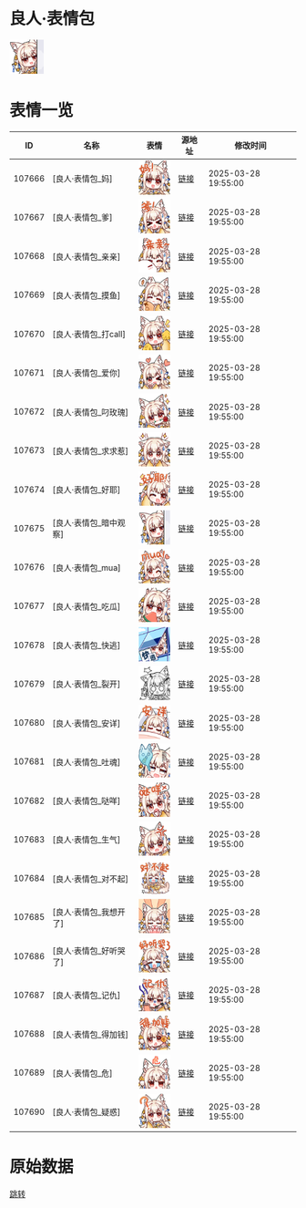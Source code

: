 # 良人·表情包

<img src="./cover.png" height="60" alt="cover" />

# 表情一览

|ID|名称|表情|源地址|修改时间|
|----|----|----|----|----|
|107666|[良人·表情包_妈]|<img src="./pic/107666_%5B良人·表情包_妈%5D.png" height="60" alt="妈"/>|[链接](https://i0.hdslb.com/bfs/garb/7e28333fff813f92895406f3b25487faa02a6884.png)|2025-03-28 19:55:00|
|107667|[良人·表情包_爹]|<img src="./pic/107667_%5B良人·表情包_爹%5D.png" height="60" alt="爹"/>|[链接](https://i0.hdslb.com/bfs/garb/750d7a08b9c266a6a97e77785ab8f791ffe5634d.png)|2025-03-28 19:55:00|
|107668|[良人·表情包_亲亲]|<img src="./pic/107668_%5B良人·表情包_亲亲%5D.png" height="60" alt="亲亲"/>|[链接](https://i0.hdslb.com/bfs/garb/1d931da87ca280894b9e94157a3fa6ff2e513abc.png)|2025-03-28 19:55:00|
|107669|[良人·表情包_摸鱼]|<img src="./pic/107669_%5B良人·表情包_摸鱼%5D.png" height="60" alt="摸鱼"/>|[链接](https://i0.hdslb.com/bfs/garb/4f1c48373085222ca9798d92d8337724adba11e5.png)|2025-03-28 19:55:00|
|107670|[良人·表情包_打call]|<img src="./pic/107670_%5B良人·表情包_打call%5D.png" height="60" alt="打call"/>|[链接](https://i0.hdslb.com/bfs/garb/244ad843f2838cb5956a95353751f4982ba411d3.png)|2025-03-28 19:55:00|
|107671|[良人·表情包_爱你]|<img src="./pic/107671_%5B良人·表情包_爱你%5D.png" height="60" alt="爱你"/>|[链接](https://i0.hdslb.com/bfs/garb/4c9002812e7772e76679d986392c86b9ca4ab52a.png)|2025-03-28 19:55:00|
|107672|[良人·表情包_叼玫瑰]|<img src="./pic/107672_%5B良人·表情包_叼玫瑰%5D.png" height="60" alt="叼玫瑰"/>|[链接](https://i0.hdslb.com/bfs/garb/09743f8d1a4097341c76fc354bba9c2c18e66c4f.png)|2025-03-28 19:55:00|
|107673|[良人·表情包_求求惹]|<img src="./pic/107673_%5B良人·表情包_求求惹%5D.png" height="60" alt="求求惹"/>|[链接](https://i0.hdslb.com/bfs/garb/f385a4edd731f3a03cc1886a7e4f418bd6c68dee.png)|2025-03-28 19:55:00|
|107674|[良人·表情包_好耶]|<img src="./pic/107674_%5B良人·表情包_好耶%5D.png" height="60" alt="好耶"/>|[链接](https://i0.hdslb.com/bfs/garb/d3ac4920667f891f5009f61dc4866bd7c7b9b4b6.png)|2025-03-28 19:55:00|
|107675|[良人·表情包_暗中观察]|<img src="./pic/107675_%5B良人·表情包_暗中观察%5D.png" height="60" alt="暗中观察"/>|[链接](https://i0.hdslb.com/bfs/garb/924e58cc55b9240dda598b73fbf9fcfb847d65e6.png)|2025-03-28 19:55:00|
|107676|[良人·表情包_mua]|<img src="./pic/107676_%5B良人·表情包_mua%5D.png" height="60" alt="mua"/>|[链接](https://i0.hdslb.com/bfs/garb/af6406c8d8bfe77f43ddd19fd889e152bb2a08b1.png)|2025-03-28 19:55:00|
|107677|[良人·表情包_吃瓜]|<img src="./pic/107677_%5B良人·表情包_吃瓜%5D.png" height="60" alt="吃瓜"/>|[链接](https://i0.hdslb.com/bfs/garb/857394b8b83edb827671ef05914affb0efa44249.png)|2025-03-28 19:55:00|
|107678|[良人·表情包_快逃]|<img src="./pic/107678_%5B良人·表情包_快逃%5D.png" height="60" alt="快逃"/>|[链接](https://i0.hdslb.com/bfs/garb/422ed6d3032de0e58224ff00ead6c687d26cf85c.png)|2025-03-28 19:55:00|
|107679|[良人·表情包_裂开]|<img src="./pic/107679_%5B良人·表情包_裂开%5D.png" height="60" alt="裂开"/>|[链接](https://i0.hdslb.com/bfs/garb/9276418877215254d89d34c818c52a826f79a676.png)|2025-03-28 19:55:00|
|107680|[良人·表情包_安详]|<img src="./pic/107680_%5B良人·表情包_安详%5D.png" height="60" alt="安详"/>|[链接](https://i0.hdslb.com/bfs/garb/a12219888ecec5fbe1ced2ea32eab701eae548ba.png)|2025-03-28 19:55:00|
|107681|[良人·表情包_吐魂]|<img src="./pic/107681_%5B良人·表情包_吐魂%5D.png" height="60" alt="吐魂"/>|[链接](https://i0.hdslb.com/bfs/garb/2bba45786650fd70dff11cd3eaa6ef63c3c6c755.png)|2025-03-28 19:55:00|
|107682|[良人·表情包_哒咩]|<img src="./pic/107682_%5B良人·表情包_哒咩%5D.png" height="60" alt="哒咩"/>|[链接](https://i0.hdslb.com/bfs/garb/6e1b06d382739bf0c2cabbe1990987f65ed97120.png)|2025-03-28 19:55:00|
|107683|[良人·表情包_生气]|<img src="./pic/107683_%5B良人·表情包_生气%5D.png" height="60" alt="生气"/>|[链接](https://i0.hdslb.com/bfs/garb/1c69698541155743fd2f879cf21ac153d30439e6.png)|2025-03-28 19:55:00|
|107684|[良人·表情包_对不起]|<img src="./pic/107684_%5B良人·表情包_对不起%5D.png" height="60" alt="对不起"/>|[链接](https://i0.hdslb.com/bfs/garb/f211545b223276373da2659d1ad468f4497a6cd8.png)|2025-03-28 19:55:00|
|107685|[良人·表情包_我想开了]|<img src="./pic/107685_%5B良人·表情包_我想开了%5D.png" height="60" alt="我想开了"/>|[链接](https://i0.hdslb.com/bfs/garb/2bce51b3188c051efb2dfa8217e1cc0273bb1ac2.png)|2025-03-28 19:55:00|
|107686|[良人·表情包_好听哭了]|<img src="./pic/107686_%5B良人·表情包_好听哭了%5D.png" height="60" alt="好听哭了"/>|[链接](https://i0.hdslb.com/bfs/garb/59abb0070f1d561d93df6979531781684d085852.png)|2025-03-28 19:55:00|
|107687|[良人·表情包_记仇]|<img src="./pic/107687_%5B良人·表情包_记仇%5D.png" height="60" alt="记仇"/>|[链接](https://i0.hdslb.com/bfs/garb/1fbf87f84a05e6cd801465b5deb1c4204a7d80cb.png)|2025-03-28 19:55:00|
|107688|[良人·表情包_得加钱]|<img src="./pic/107688_%5B良人·表情包_得加钱%5D.png" height="60" alt="得加钱"/>|[链接](https://i0.hdslb.com/bfs/garb/cfdbd649f2b6b663fe10f225718d433ae3334b3c.png)|2025-03-28 19:55:00|
|107689|[良人·表情包_危]|<img src="./pic/107689_%5B良人·表情包_危%5D.png" height="60" alt="危"/>|[链接](https://i0.hdslb.com/bfs/garb/1bdcbd8c96642057e23815273c1d5cef83ba2324.png)|2025-03-28 19:55:00|
|107690|[良人·表情包_疑惑]|<img src="./pic/107690_%5B良人·表情包_疑惑%5D.png" height="60" alt="疑惑"/>|[链接](https://i0.hdslb.com/bfs/garb/30e2c3ad472d8c840c183a21497509e007e61569.png)|2025-03-28 19:55:00|

# 原始数据

[跳转](./raw.json)

